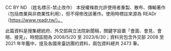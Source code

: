 CC BY ND （姓名標示-禁止改作） 本授權條款允許使用者重製、散布、傳輸著作（包括商業與非商業性利用），但不得修改該著作。使用時標註來源為 READr（https://www.readr.tw/）。

此篇資料是搜集總統府、外交部與立法院新聞稿，關鍵字設置「會面、會見、會晤、接見」，時間區間為 2008/5/20 至 2023/6/30；資料另包含外交部 2008 至 2021 年年鑑中，提及各國來臺訪團的資料，兩包資料總共 2473 筆。
